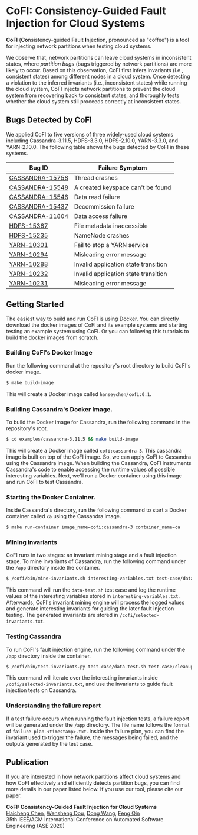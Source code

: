 # CoFI: Consistency-Guided Fault Injection for Cloud Systems

**CoFI** (**Co**nsistency-guided **F**ault **I**njection, pronounced as "coffee") 
is a tool for injecting network partitions when testing cloud systems.

We observe that, network partitions can leave cloud systems in inconsistent
states, where *partition bugs* (bugs triggered by network partitions) are more 
likely to occur. Based on this observation, CoFI first infers invariants
(i.e., consistent states) among different nodes in a cloud system. 
Once detecting a violation to the inferred invariants (i.e., inconsistent 
states) while running the cloud system, CoFI injects network partitions to
prevent the cloud system from recovering back to consistent states, and 
thoroughly tests whether the cloud system still proceeds correctly at
inconsistent states. 

## Bugs Detected by CoFI

We applied CoFI to five versions of three widely-used cloud systems including
Cassandra-3.11.5, HDFS-3.3.0, HDFS-2.10.0, YARN-3.3.0, and YARN-2.10.0. The 
following table shows the bugs detected by CoFI in these systems.

Bug ID | Failure Symptom
-------|-----------------
[CASSANDRA-15758](https://issues.apache.org/jira/browse/CASSANDRA-15758) | Thread crashes
[CASSANDRA-15548](https://issues.apache.org/jira/browse/CASSANDRA-15548) | A created keyspace can't be found
[CASSANDRA-15546](https://issues.apache.org/jira/browse/CASSANDRA-15546) | Data read failure
[CASSANDRA-15437](https://issues.apache.org/jira/browse/CASSANDRA-15437) | Decommission failure
[CASSANDRA-11804](https://issues.apache.org/jira/browse/CASSANDRA-11804) | Data access failure
[HDFS-15367](https://issues.apache.org/jira/browse/HDFS-15367) | File metadata inaccessible
[HDFS-15235](https://issues.apache.org/jira/browse/HDFS-15235) | NameNode crashes
[YARN-10301](https://issues.apache.org/jira/browse/YARN-10301) | Fail to stop a YARN service
[YARN-10294](https://issues.apache.org/jira/browse/YARN-10294) | Misleading error message
[YARN-10288](https://issues.apache.org/jira/browse/YARN-10288) | Invalid application state transition
[YARN-10232](https://issues.apache.org/jira/browse/YARN-10232) | Invalid application state transition
[YARN-10231](https://issues.apache.org/jira/browse/YARN-10231) | Misleading error message

## Getting Started

The easiest way to build and run CoFI is using Docker.
You can directly download the docker images of CoFI and its example systems
and starting testing an example system using CoFI.
Or you can following this tutorials to build the docker images from scratch.

### Building CoFI's Docker Image

Run the following command at the repository's root directory to build CoFI's
docker image.

```Bash
$ make build-image
```

This will create a Docker image called `hanseychen/cofi:0.1`.

### Building Cassandra's Docker Image.

To build the Docker image for Cassandra, run the following command in the
repository's root.

```Bash
$ cd examples/cassandra-3.11.5 && make build-image
```

This will create a Docker image called `cofi:cassandra-3`. This cassandra image
is built on top of the CoFI image. So, we can apply CoFI to Cassandra using the
Cassandra image. When building the Cassandra, CoFI instruments Cassandra's code
to enable accessing the runtime values of possible interesting variables. Next, 
we'll run a Docker container using this image and run CoFI to test Cassandra.

### Starting the Docker Container.

Inside Cassandra's directory, run the following command to start a Docker
container called `ca` using the Cassandra image.

```Bash
$ make run-container image_name=cofi:cassandra-3 container_name=ca
```

### Mining invariants

CoFI runs in two stages: an invariant mining stage and a fault injection stage.
To mine invariants of Cassandra, run the following command under the `/app` 
directory inside the container.

```Bash
$ /cofi/bin/mine-invariants.sh interesting-variables.txt test-case/data-test.sh test-case/cleanup.sh
```

This command will run the `data-test.sh` test case and log the runtime values of
the interesting variables stored in `interesting-variables.txt`. Afterwards, 
CoFI's invariant mining engine will process the logged values and generate
interesting invariants for guiding the later fault injection testing. The
generated invariants are stored in `/cofi/selected-invariants.txt`.

### Testing Cassandra

To run CoFI's fault injection engine, run the following command under the `/app`
directory inside the container.

```Bash
$ /cofi/bin/test-invariants.py test-case/data-test.sh test-case/cleanup.sh
```

This command will iterate over the interesting invariants inside 
`/cofi/selected-invariants.txt`, and use the invariants to guide fault injection
tests on Cassandra.

### Understanding the failure report

If a test failure occurs when running the fault injection tests, a failure
report will be generated under the `/app` directory. The file name follows the
format of `failure-plan-<timestamp>.txt`. Inside the failure plan, you can find
the invariant used to trigger the failure, the messages being failed, and the 
outputs generated by the test case.


## Publication

If you are interested in how network partitions affect cloud systems and 
how CoFI effectively and efficiently detects partition bugs,
you can find more details in our paper listed below.
If you use our tool, please cite our paper.

**CoFI: Consistency-Guided Fault Injection for Cloud Systems**<br/>
[Haicheng Chen](http://web.cse.ohio-state.edu/~chen.4800/),
[Wensheng Dou](http://www.tcse.cn/~wsdou/),
[Dong Wang](http://www.tcse.cn/~wangdong18/),
[Feng Qin](http://web.cse.ohio-state.edu/~qin)<br/>
35th IEEE/ACM International Conference on Automated Software Engineering (ASE 2020)